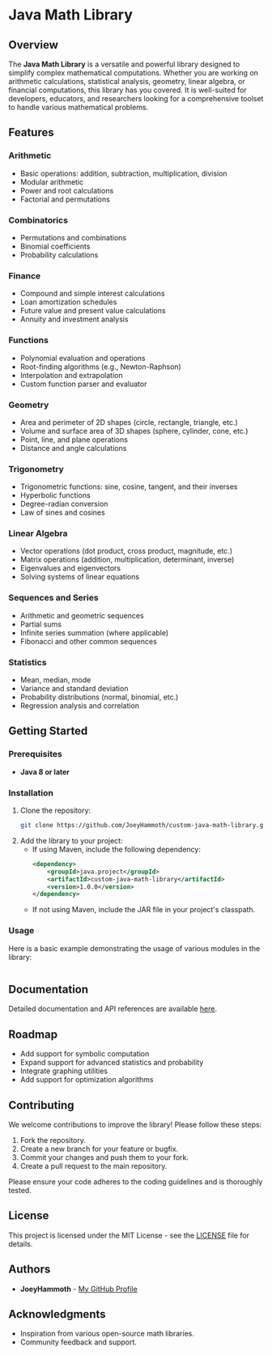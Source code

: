 # Java Math Library

## Overview
The **Java Math Library** is a versatile and powerful library designed to simplify complex mathematical computations. Whether you are working on arithmetic calculations, statistical analysis, geometry, linear algebra, or financial computations, this library has you covered. It is well-suited for developers, educators, and researchers looking for a comprehensive toolset to handle various mathematical problems.

## Features

### Arithmetic
- Basic operations: addition, subtraction, multiplication, division
- Modular arithmetic
- Power and root calculations
- Factorial and permutations

### Combinatorics
- Permutations and combinations
- Binomial coefficients
- Probability calculations

### Finance
- Compound and simple interest calculations
- Loan amortization schedules
- Future value and present value calculations
- Annuity and investment analysis

### Functions
- Polynomial evaluation and operations
- Root-finding algorithms (e.g., Newton-Raphson)
- Interpolation and extrapolation
- Custom function parser and evaluator

### Geometry
- Area and perimeter of 2D shapes (circle, rectangle, triangle, etc.)
- Volume and surface area of 3D shapes (sphere, cylinder, cone, etc.)
- Point, line, and plane operations
- Distance and angle calculations

### Trigonometry
- Trigonometric functions: sine, cosine, tangent, and their inverses
- Hyperbolic functions
- Degree-radian conversion
- Law of sines and cosines

### Linear Algebra
- Vector operations (dot product, cross product, magnitude, etc.)
- Matrix operations (addition, multiplication, determinant, inverse)
- Eigenvalues and eigenvectors
- Solving systems of linear equations

### Sequences and Series
- Arithmetic and geometric sequences
- Partial sums
- Infinite series summation (where applicable)
- Fibonacci and other common sequences

### Statistics
- Mean, median, mode
- Variance and standard deviation
- Probability distributions (normal, binomial, etc.)
- Regression analysis and correlation

## Getting Started

### Prerequisites
- **Java 8 or later**

### Installation
1. Clone the repository:
   ```bash
   git clone https://github.com/JoeyHammoth/custom-java-math-library.git
   ```
2. Add the library to your project:
   - If using Maven, include the following dependency:
     ```xml
     <dependency>
         <groupId>java.project</groupId>
         <artifactId>custom-java-math-library</artifactId>
         <version>1.0.0</version>
     </dependency>
     ```
   - If not using Maven, include the JAR file in your project's classpath.

### Usage

Here is a basic example demonstrating the usage of various modules in the library:

```java

```

## Documentation
Detailed documentation and API references are available [here](https://github.com/JoeyHammoth/custom-java-math-library/wiki).

## Roadmap
- Add support for symbolic computation
- Expand support for advanced statistics and probability
- Integrate graphing utilities
- Add support for optimization algorithms

## Contributing
We welcome contributions to improve the library! Please follow these steps:

1. Fork the repository.
2. Create a new branch for your feature or bugfix.
3. Commit your changes and push them to your fork.
4. Create a pull request to the main repository.

Please ensure your code adheres to the coding guidelines and is thoroughly tested.

## License
This project is licensed under the MIT License - see the [LICENSE](LICENSE) file for details.

## Authors
- **JoeyHammoth** - [My GitHub Profile](https://github.com/JoeyHammoth)

## Acknowledgments
- Inspiration from various open-source math libraries.
- Community feedback and support.
